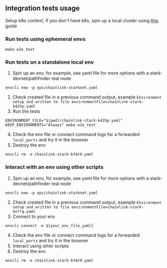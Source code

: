 ## Integration tests usage
Setup k8s context, if you don't have k8s, spin up a local cluster using [this](../kubernetes.md) guide

### Run tests using ephemeral envs
```
make e2e_test
```

### Run tests on a standalone local env
1. Spin up an env, for example, see yaml file for more options with a stark-devnet/pathfinder real node
```
envcli new -p ops/chainlink-starknet.yaml
```
2. Check created file in a previous command output, example `Environment setup and written to file environmentFile=chainlink-stark-k42hp.yaml`
3. Run the tests
```
ENVIRONMENT_FILE="$(pwd)/chainlink-stark-k42hp.yaml" KEEP_ENVIRONMENTS="Always" make e2e_test
```
4. Check the env file or connect command logs for a forwarded `local_ports` and try it in the browser
5. Destroy the env
```
envcli rm -e chainlink-stark-b7mt9.yaml
```

### Interact with an env using other scripts

1. Spin up an env, for example, see yaml file for more options with a stark-devnet/pathfinder real node
```
envcli new -p ops/chainlink-starknet.yaml
```
2. Check created file in a previous command output, example `Environment setup and written to file environmentFile=chainlink-stark-mx7rg.yaml`
3. Connect to your env
```
envcli connect -e ${your_env_file_yaml}
```
4. Check the env file or connect command logs for a forwarded `local_ports` and try it in the browser
5. Interact using other scripts
6. Destroy the env
```
envcli rm -e chainlink-stark-b7mt9.yaml
```